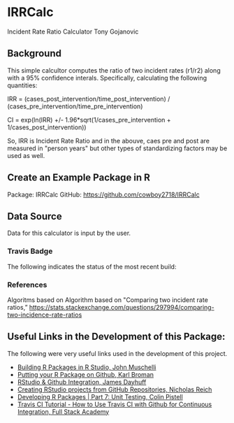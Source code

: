 # IRRCalc
Incident Rate Ratio Calculator
Tony Gojanovic


## Background

This simple calcultor computes the ratio of two incident rates (r1/r2) along with a 95% confidence interals.  Specifically, calculating the following quantities:

IRR = (cases_post_intervention/time_post_intervention) / (cases_pre_intervention/time_pre_intervention)

CI = exp(ln(IRR) +/- 1.96*sqrt(1/cases_pre_intervention + 1/cases_post_intervention))

So, IRR is Incident Rate Ratio and in the abouve, caes pre and post are measured in "person years" but other types of standardizing factors may be used as well.

## Create an Example Package in R 

Package: IRRCalc
GitHub:  https://github.com/cowboy2718/IRRCalc

## Data Source

Data for this calculator is input by the user.

### Travis Badge

The following indicates the status of the most recent build:

### References

Algoritms based on Algorithm based on "Comparing two incident rate ratios,” https://stats.stackexchange.com/questions/297994/comparing-two-incidence-rate-ratios

## Useful Links in the Development of this Package:

The following were very useful links used in the development of this project.

* [Building R Packages in R Studio, John Muschelli](https://www.youtube.com/watch?v=OIirKRgIsdc) 
* [Putting your R Package on Github, Karl Broman](http://kbroman.org/pkg_primer/pages/github.html) 
* [RStudio & Github Integration, James Dayhuff](https://www.youtube.com/watch?v=E2d91v1Twcc&t=597s) 
* [Creating RStudio projects from GitHub Repositories, Nicholas Reich ](https://www.youtube.com/watch?v=YxZ8J2rqhEM) 
* [Developing R Packages | Part 7: Unit Testing, Colin Pistell](https://www.youtube.com/watch?v=u2KDSY_8Ay4) 
* [Travis CI Tutorial - How to Use Travis CI with Github for Continuous Integration, Full Stack Academy](https://www.youtube.com/watch?v=Uft5KBimzyk)